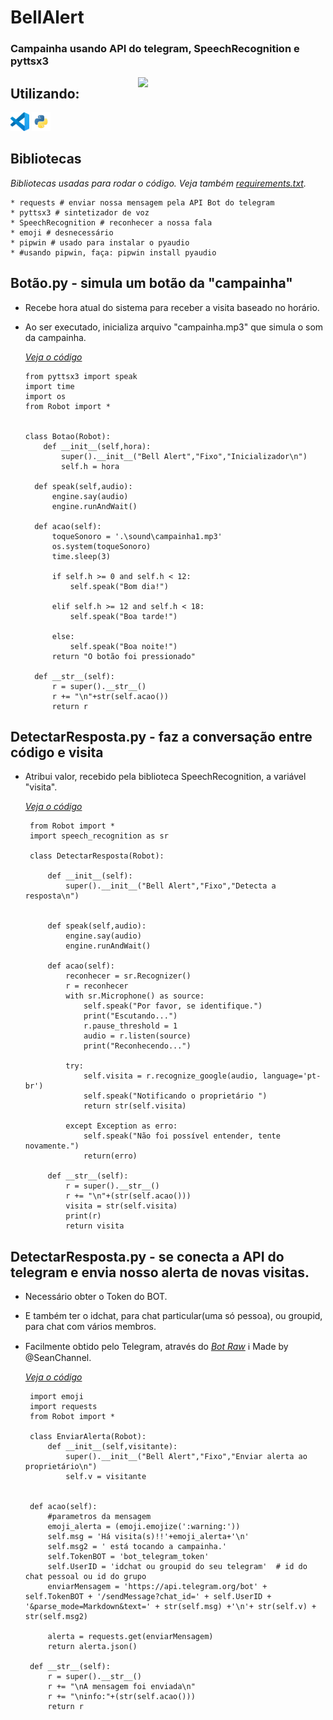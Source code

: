 # BellAlert
### Campainha usando API do telegram, SpeechRecognition e pyttsx3

<img align="right" width="300" src="https://i2.wp.com/allhtaccess.info/wp-content/uploads/2018/03/programming.gif?fit=1281%2C716&ssl=1" />


## **Utilizando:**  


<code><img height="30" src="https://raw.githubusercontent.com/github/explore/80688e429a7d4ef2fca1e82350fe8e3517d3494d/topics/visual-studio-code/visual-studio-code.png"></code>
<code><img height="30" src="https://raw.githubusercontent.com/github/explore/80688e429a7d4ef2fca1e82350fe8e3517d3494d/topics/python/python.png"></code>


## Bibliotecas

*Bibliotecas usadas para rodar o código. Veja também [requirements.txt](https://github.com/matheudsp/campainha-alerta/blob/master/requirements.txt).*

    * requests # enviar nossa mensagem pela API Bot do telegram
    * pyttsx3 # sintetizador de voz
    * SpeechRecognition # reconhecer a nossa fala 
    * emoji # desnecessário 
    * pipwin # usado para instalar o pyaudio
    * #usando pipwin, faça: pipwin install pyaudio 
   
   

## Botão.py - simula um botão da "campainha"
* Recebe hora atual do sistema para receber a visita baseado no horário.
* Ao ser executado, inicializa arquivo "campainha.mp3" que simula o som da campainha.



  *[Veja o código](https://github.com/matheudsp/campainha-alerta/blob/master/Botao.py)*

      from pyttsx3 import speak
      import time
      import os
      from Robot import *


      class Botao(Robot):
          def __init__(self,hora):
              super().__init__("Bell Alert","Fixo","Inicializador\n")
              self.h = hora

        def speak(self,audio):
            engine.say(audio)
            engine.runAndWait()

        def acao(self):
            toqueSonoro = '.\sound\campainha1.mp3'
            os.system(toqueSonoro)
            time.sleep(3)

            if self.h >= 0 and self.h < 12:
                self.speak("Bom dia!")  

            elif self.h >= 12 and self.h < 18:
                self.speak("Boa tarde!")   

            else:
                self.speak("Boa noite!")  
            return "O botão foi pressionado"

        def __str__(self):  
            r = super().__str__()
            r += "\n"+str(self.acao())
            return r
 
 
 
 ## DetectarResposta.py - faz a conversação entre código e visita
 
 * Atribui valor, recebido pela biblioteca SpeechRecognition, a variável "visita".


   *[Veja o código](https://github.com/matheudsp/campainha-alerta/blob/master/DetectarResposta.py)*

        from Robot import *
        import speech_recognition as sr

        class DetectarResposta(Robot):

            def __init__(self):
                super().__init__("Bell Alert","Fixo","Detecta a resposta\n")


            def speak(self,audio):
                engine.say(audio)
                engine.runAndWait()

            def acao(self):
                reconhecer = sr.Recognizer() 
                r = reconhecer
                with sr.Microphone() as source:
                    self.speak("Por favor, se identifique.")
                    print("Escutando...")
                    r.pause_threshold = 1
                    audio = r.listen(source)
                    print("Reconhecendo...")

                try:
                    self.visita = r.recognize_google(audio, language='pt-br')
                    self.speak("Notificando o proprietário ")
                    return str(self.visita)

                except Exception as erro:
                    self.speak("Não foi possível entender, tente novamente.")
                    return(erro)

            def __str__(self):
                r = super().__str__()
                r += "\n"+(str(self.acao())) 
                visita = str(self.visita)
                print(r)
                return visita




 ## DetectarResposta.py - se conecta a API do telegram e envia nosso alerta de novas visitas.
 * Necessário obter o Token do BOT.
 * E também ter o idchat, para chat particular(uma só pessoa), ou groupid, para chat com vários membros. 
 * Facilmente obtido pelo Telegram, através do *[Bot Raw](https://t.me/RawDataBot)* ℹ️ Made by @SeanChannel.
 
   *[Veja o código](https://github.com/matheudsp/campainha-alerta/blob/master/Alerta.py)*
 
        import emoji
        import requests
        from Robot import *

        class EnviarAlerta(Robot):
            def __init__(self,visitante):
                super().__init__("Bell Alert","Fixo","Enviar alerta ao proprietário\n")
                self.v = visitante


        def acao(self):
            #parametros da mensagem
            emoji_alerta = (emoji.emojize(':warning:'))
            self.msg = 'Há visita(s)!!'+emoji_alerta+'\n'
            self.msg2 = ' está tocando a campainha.'
            self.TokenBOT = 'bot_telegram_token'
            self.UserID = 'idchat ou groupid do seu telegram'  # id do chat pessoal ou id do grupo
            enviarMensagem = 'https://api.telegram.org/bot' + self.TokenBOT + '/sendMessage?chat_id=' + self.UserID + '&parse_mode=Markdown&text=' + str(self.msg) +'\n'+ str(self.v) + str(self.msg2)

            alerta = requests.get(enviarMensagem)
            return alerta.json()

        def __str__(self):
            r = super().__str__()
            r += "\nA mensagem foi enviada\n"
            r += "\ninfo:"+(str(self.acao()))
            return r





    
    

   
